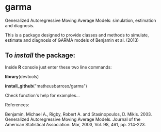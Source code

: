 # garma
Generalized Autoregressive Moving Average Models: simulation, estimation and diagnosis.

This is a package designed to provide classes and methods to simulate, estimate and diagnosis of GARMA models
of Benjamin et al. (2013)

## To *install* the package: 
Inside **R** console just enter these two line commands:

**library**(devtools) 

**install_github**("matheusbarroso/garma") 


Check function's help for examples...

References: 

Benjamin, Michael A., Rigby, Robert A. and Stasinopoulos, D. Mikis. 2003. Generalized Autoregressive Moving Average Models. Journal of the American Statistical Association. Mar, 2003, Vol. 98, 461, pp. 214-223.